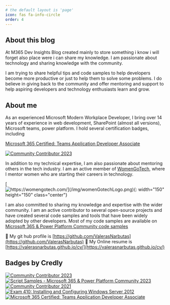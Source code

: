 ```yaml
---
# the default layout is 'page'
icon: fas fa-info-circle
order: 4
---
```


## About this blog

At M365 Dev Insights Blog created mainly to store something i know i will forget also place were i can share my knowledge.
I am passionate about technology and sharing knowledge with the community.

I am trying to share helpful tips and code samples to help developers become more productive or just to help them to solve some problems.
I do believe in giving back to the community and offer mentoring and support to help aspiring developers and technology enthusiasts learn and grow.

## About me

As an experienced Microsoft Modern Workplace Developer, I bring over 14 years of experience in web development, SharePoint (almost all versions), Microsoft teams, power platform. I hold several certification badges, including 

[Microsoft 365 Certified: Teams Application Developer Associate](https://www.credly.com/badges/d3d3dd09-0f6f-4fc2-ac9e-ba0918b61882/public_url)

[![Community Contributor 2023](https://images.credly.com/size/150x150/images/ef2853b2-4faf-4d27-8dec-5ddd71aa82bc/CERT-Associate-Microsoft365-Developer.png)](https://www.credly.com/badges/d3d3dd09-0f6f-4fc2-ac9e-ba0918b61882/public_url "Microsoft 365 Certified: Teams Application Developer Associate")

In addition to my technical expertise, I am also passionate about mentoring others in the tech industry. I am an active member of [WomenGoTech](https://womengotech.com/), where I mentor women who are starting their careers in technology.

[![https://womengotech.com/](/img/womenGotechLogo.png){: width="150" height="150" class="center"}](https://womengotech.com/ "WomenGoTech")

I am also committed to sharing my knowledge and expertise with the wider community. I am an active contributor to several open-source projects and have created several code samples and tools that have been widely adopted by other developers.
Most of my code samples are available on [Microsoft 365 & Power Platform Community code samples](https://pnp.github.io/#samples)

🐙 My git hub profile is [https://github.com/ValerasNarbutas](https://github.com/ValerasNarbutas)
📄 My Online resume is [https://valerasnarbutas.github.io/cv/](https://valerasnarbutas.github.io/cv/)


## Badges by Credly

[![Community Contributor 2023](https://images.credly.com/size/110x110/images/166c85a3-1649-4fe6-bdab-daf203cb064a/image.png)](http://www.credly.com/badges/af20c610-89dd-4dcc-9067-e6912614dbaa "Community Contributor 2023")
[![Script Samples - Microsoft 365 & Power Platform Community 2023](https://images.credly.com/size/110x110/images/332f4ec3-246d-4aed-b211-4a3b3b100bb6/image.png)](http://www.credly.com/badges/d281ecd7-b093-464c-85af-c254eeb498e3 "Script Samples - Microsoft 365 & Power Platform Community 2023")
[![Community Contributor 2021](https://images.credly.com/size/110x110/images/77e80202-83a5-4519-ac58-aba7f4351df6/Community_Contributor_Badge.png)](http://www.credly.com/badges/0f7d4c49-cc34-4bd7-bee5-b64006f73d49 "Community Contributor 2021")
[![Exam 410: Installing and Configuring Windows Server 2012](https://images.credly.com/size/110x110/images/f1c8b841-d2af-46d0-a7af-f40f7b443c79/Installing_and_Configuring_Windows_Server_2012-01.png)](http://www.credly.com/badges/fa60bc32-64f8-4e28-b9e1-9cb5b4b1d2d3 "Exam 410: Installing and Configuring Windows Server 2012")
[![Microsoft 365 Certified: Teams Application Developer Associate](https://images.credly.com/size/110x110/images/ef2853b2-4faf-4d27-8dec-5ddd71aa82bc/CERT-Associate-Microsoft365-Developer.png)](http://www.credly.com/badges/d3d3dd09-0f6f-4fc2-ac9e-ba0918b61882 "Microsoft 365 Certified: Teams Application Developer Associate")


<!-- My expertise in Microsoft technologies, combined with my passion for mentoring and contributing to the community, make me a valuable asset to any organization looking to enhance its modern workplace capabilities. -->
